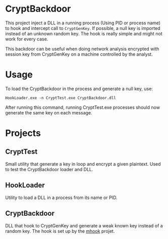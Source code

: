 # CryptBackdoor
This project inject a DLL in a running process (Using PID or process name) to hook and 
intercept call to `CryptGenKey`. If possible, a null key is imported instead of an 
unknown random key. The hook is really simple and might not work for every case.

This backdoor can be useful when doing network analysis encrypted with session key 
from CryptGenKey on a machine controlled by the analyst.

# Usage
To load the CryptBackdoor in the process and generate a null key, use:
```
HookLoader.exe -n CryptTest.exe CryptBackdoor.dll
```
After running this command, running CryptTest.exe processes should now generate the same
key on each message.

# Projects
## CryptTest
Small utility that generate a key in loop and encrypt a given plaintext. Used to test
the CryptBackdoor loader and DLL.

## HookLoader
Utility to load a DLL in a process from its name or PID.

## CryptBackdoor
DLL that hook to CryptGenKey and generate a weak known key instead of a random key. The 
hook is set up by the [mhook](https://github.com/martona/mhook) projet.